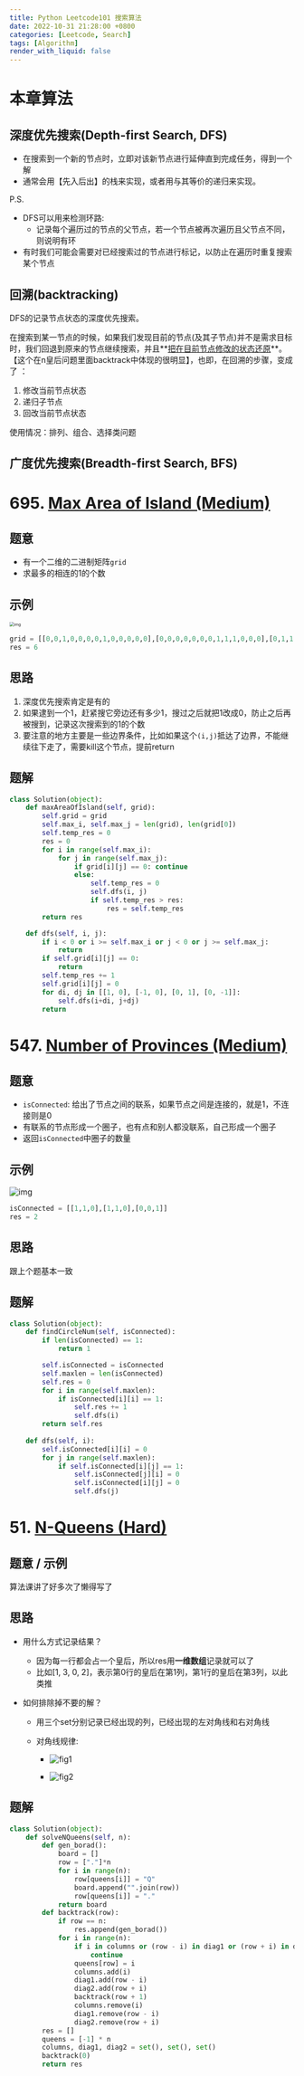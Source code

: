 ```yaml
---
title: Python Leetcode101 搜索算法
date: 2022-10-31 21:28:00 +0800
categories: [Leetcode, Search]
tags: [Algorithm]
render_with_liquid: false
---
```


# 本章算法

## 深度优先搜索(Depth-first Search, DFS)

- 在搜索到一个新的节点时，立即对该新节点进行延伸直到完成任务，得到一个解
- 通常会用【先入后出】的栈来实现，或者用与其等价的递归来实现。

P.S. 

- DFS可以用来检测环路:
  - 记录每个遍历过的节点的父节点，若一个节点被再次遍历且父节点不同，则说明有环
- 有时我们可能会需要对已经搜索过的节点进行标记，以防止在遍历时重复搜索某个节点

## 回溯(backtracking) 

DFS的记录节点状态的深度优先搜索。

在搜索到某一节点的时候，如果我们发现目前的节点(及其子节点)并不是需求目标时，我们回退到原来的节点继续搜索，并且**<u>把在目前节点修改的状态还原</u>**。【这个在n皇后问题里面backtrack中体现的很明显】，也即，在回溯的步骤，变成了 ：

1. 修改当前节点状态
2. 递归子节点
3. 回改当前节点状态

使用情况：排列、组合、选择类问题

## 广度优先搜索(Breadth-first Search, BFS)



# 695. [Max Area of Island (Medium)](https://leetcode.cn/problems/max-area-of-island/)

## 题意

- 有一个二维的二进制矩阵`grid`
- 求最多的相连的1的个数

## 示例

<img src="https://assets.leetcode.com/uploads/2021/05/01/maxarea1-grid.jpg" alt="img" style="zoom:50%;" />

```python
grid = [[0,0,1,0,0,0,0,1,0,0,0,0,0],[0,0,0,0,0,0,0,1,1,1,0,0,0],[0,1,1,0,1,0,0,0,0,0,0,0,0],[0,1,0,0,1,1,0,0,1,0,1,0,0],[0,1,0,0,1,1,0,0,1,1,1,0,0],[0,0,0,0,0,0,0,0,0,0,1,0,0],[0,0,0,0,0,0,0,1,1,1,0,0,0],[0,0,0,0,0,0,0,1,1,0,0,0,0]]
res = 6

```

## 思路

1. 深度优先搜索肯定是有的
2. 如果逮到一个1，赶紧搜它旁边还有多少1，搜过之后就把1改成0，防止之后再被搜到，记录这次搜索到的1的个数
3. 要注意的地方主要是一些边界条件，比如如果这个`(i,j)`抵达了边界，不能继续往下走了，需要kill这个节点，提前return

## 题解

```python
class Solution(object):
    def maxAreaOfIsland(self, grid):
        self.grid = grid
        self.max_i, self.max_j = len(grid), len(grid[0])
        self.temp_res = 0
        res = 0
        for i in range(self.max_i):
            for j in range(self.max_j):
                if grid[i][j] == 0: continue
                else:
                    self.temp_res = 0
                    self.dfs(i, j)
                    if self.temp_res > res:
                        res = self.temp_res
        return res

    def dfs(self, i, j):
        if i < 0 or i >= self.max_i or j < 0 or j >= self.max_j:
            return
        if self.grid[i][j] == 0:
            return
        self.temp_res += 1
        self.grid[i][j] = 0
        for di, dj in [[1, 0], [-1, 0], [0, 1], [0, -1]]:
            self.dfs(i+di, j+dj)
        return

```



# 547. [Number of Provinces (Medium)](https://leetcode.cn/problems/number-of-provinces/)

## 题意

- `isConnected`: 给出了节点之间的联系，如果节点之间是连接的，就是1，不连接则是0
- 有联系的节点形成一个圈子，也有点和别人都没联系，自己形成一个圈子
- 返回`isConnected`中圈子的数量

## 示例

![img](https://assets.leetcode.com/uploads/2020/12/24/graph1.jpg)

```python
isConnected = [[1,1,0],[1,1,0],[0,0,1]]
res = 2
```

## 思路

跟上个题基本一致

## 题解

```python
class Solution(object):
    def findCircleNum(self, isConnected):
        if len(isConnected) == 1:
            return 1

        self.isConnected = isConnected
        self.maxlen = len(isConnected)
        self.res = 0
        for i in range(self.maxlen):
            if isConnected[i][i] == 1:
                self.res += 1
                self.dfs(i)
        return self.res
      
    def dfs(self, i):
        self.isConnected[i][i] = 0
        for j in range(self.maxlen):
            if self.isConnected[i][j] == 1:
                self.isConnected[j][i] = 0
                self.isConnected[i][j] = 0
                self.dfs(j)
```



# 51. [N-Queens (Hard)](https://leetcode.cn/problems/n-queens/)

## 题意 / 示例

算法课讲了好多次了懒得写了

## 思路

- 用什么方式记录结果？

  - 因为每一行都会占一个皇后，所以res用**一维数组**记录就可以了
  - 比如[1, 3, 0, 2]，表示第0行的皇后在第1列，第1行的皇后在第3列，以此类推

- 如何排除掉不要的解？

  - 用三个set分别记录已经出现的列，已经出现的左对角线和右对角线

  - 对角线规律:

    - ![fig1](https://assets.leetcode-cn.com/solution-static/51/1.png)

    - ![fig2](https://assets.leetcode-cn.com/solution-static/51/2.png)

## 题解

```python
class Solution(object):
    def solveNQueens(self, n):
        def gen_borad():
            board = []
            row = ["."]*n
            for i in range(n):
                row[queens[i]] = "Q"
                board.append("".join(row))
                row[queens[i]] = "."
            return board
        def backtrack(row):
            if row == n:
                res.append(gen_borad())
            for i in range(n):
                if i in columns or (row - i) in diag1 or (row + i) in diag2:
                    continue
                queens[row] = i
                columns.add(i)
                diag1.add(row - i)
                diag2.add(row + i)
                backtrack(row + 1)
                columns.remove(i)
                diag1.remove(row - i)
                diag2.remove(row + i)
        res = []
        queens = [-1] * n
        columns, diag1, diag2 = set(), set(), set()
        backtrack(0)
        return res
```


